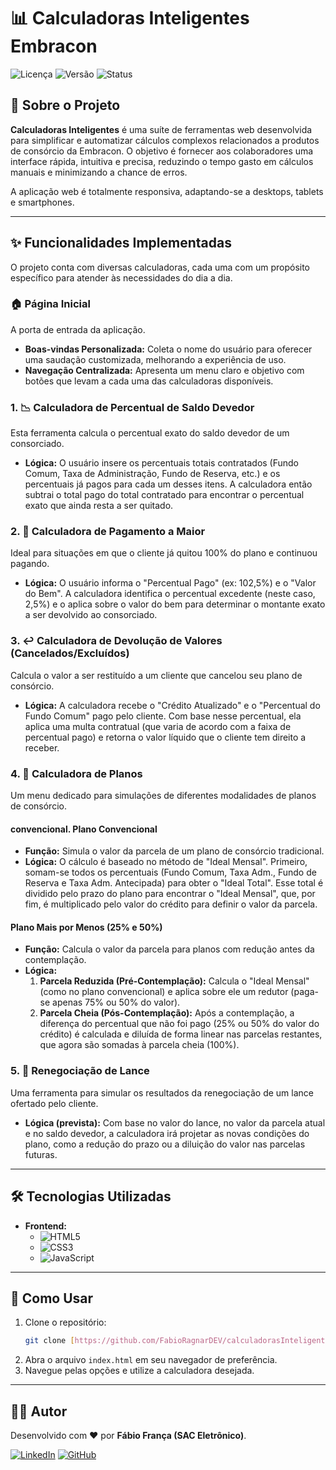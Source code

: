# 📊 Calculadoras Inteligentes Embracon

![Licença](https://img.shields.io/badge/licen%C3%A7a-MIT-blue.svg)
![Versão](https://img.shields.io/badge/vers%C3%A3o-1.0.0-brightgreen.svg)
![Status](https://img.shields.io/badge/status-Em%20Desenvolvimento-yellow.svg)

## 🎯 Sobre o Projeto

**Calculadoras Inteligentes** é uma suíte de ferramentas web desenvolvida para simplificar e automatizar cálculos complexos relacionados a produtos de consórcio da Embracon. O objetivo é fornecer aos colaboradores uma interface rápida, intuitiva e precisa, reduzindo o tempo gasto em cálculos manuais e minimizando a chance de erros.

A aplicação web é totalmente responsiva, adaptando-se a desktops, tablets e smartphones.

---

## ✨ Funcionalidades Implementadas

O projeto conta com diversas calculadoras, cada uma com um propósito específico para atender às necessidades do dia a dia.

### 🏠 Página Inicial
A porta de entrada da aplicação.
- **Boas-vindas Personalizada:** Coleta o nome do usuário para oferecer uma saudação customizada, melhorando a experiência de uso.
- **Navegação Centralizada:** Apresenta um menu claro e objetivo com botões que levam a cada uma das calculadoras disponíveis.

### 1. 📉 Calculadora de Percentual de Saldo Devedor
Esta ferramenta calcula o percentual exato do saldo devedor de um consorciado.
- **Lógica:** O usuário insere os percentuais totais contratados (Fundo Comum, Taxa de Administração, Fundo de Reserva, etc.) e os percentuais já pagos para cada um desses itens. A calculadora então subtrai o total pago do total contratado para encontrar o percentual exato que ainda resta a ser quitado.

### 2. 💸 Calculadora de Pagamento a Maior
Ideal para situações em que o cliente já quitou 100% do plano e continuou pagando.
- **Lógica:** O usuário informa o "Percentual Pago" (ex: 102,5%) e o "Valor do Bem". A calculadora identifica o percentual excedente (neste caso, 2,5%) e o aplica sobre o valor do bem para determinar o montante exato a ser devolvido ao consorciado.

### 3. ↩️ Calculadora de Devolução de Valores (Cancelados/Excluídos)
Calcula o valor a ser restituído a um cliente que cancelou seu plano de consórcio.
- **Lógica:** A calculadora recebe o "Crédito Atualizado" e o "Percentual do Fundo Comum" pago pelo cliente. Com base nesse percentual, ela aplica uma multa contratual (que varia de acordo com a faixa de percentual pago) e retorna o valor líquido que o cliente tem direito a receber.

### 4. 📝 Calculadora de Planos
Um menu dedicado para simulações de diferentes modalidades de planos de consórcio.

####    convencional. **Plano Convencional**
   - **Função:** Simula o valor da parcela de um plano de consórcio tradicional.
   - **Lógica:** O cálculo é baseado no método de "Ideal Mensal". Primeiro, somam-se todos os percentuais (Fundo Comum, Taxa Adm., Fundo de Reserva e Taxa Adm. Antecipada) para obter o "Ideal Total". Esse total é dividido pelo prazo do plano para encontrar o "Ideal Mensal", que, por fim, é multiplicado pelo valor do crédito para definir o valor da parcela.

####   **Plano Mais por Menos (25% e 50%)**
   - **Função:** Calcula o valor da parcela para planos com redução antes da contemplação.
   - **Lógica:**
     1.  **Parcela Reduzida (Pré-Contemplação):** Calcula o "Ideal Mensal" (como no plano convencional) e aplica sobre ele um redutor (paga-se apenas 75% ou 50% do valor).
     2.  **Parcela Cheia (Pós-Contemplação):** Após a contemplação, a diferença do percentual que não foi pago (25% ou 50% do valor do crédito) é calculada e diluída de forma linear nas parcelas restantes, que agora são somadas à parcela cheia (100%).

### 5. 🔄 Renegociação de Lance
Uma ferramenta para simular os resultados da renegociação de um lance ofertado pelo cliente.
- **Lógica (prevista):** Com base no valor do lance, no valor da parcela atual e no saldo devedor, a calculadora irá projetar as novas condições do plano, como a redução do prazo ou a diluição do valor nas parcelas futuras.

---

## 🛠️ Tecnologias Utilizadas

- **Frontend:**
  - ![HTML5](https://img.shields.io/badge/HTML-5-E34F26?style=for-the-badge&logo=html5&logoColor=white)
  - ![CSS3](https://img.shields.io/badge/CSS-3-1572B6?style=for-the-badge&logo=css3&logoColor=white)
  - ![JavaScript](https://img.shields.io/badge/JavaScript-ES6-F7DF1E?style=for-the-badge&logo=javascript&logoColor=black)

---

## 🚀 Como Usar

1.  Clone o repositório:
    ```bash
    git clone [https://github.com/FabioRagnarDEV/calculadorasInteligentes.git](https://github.com/FabioRagnarDEV/calculadorasInteligentes.git)
    ```
2.  Abra o arquivo `index.html` em seu navegador de preferência.
3.  Navegue pelas opções e utilize a calculadora desejada.

---

## 👨‍💻 Autor

Desenvolvido com ❤️ por **Fábio França (SAC Eletrônico)**.

[![LinkedIn](https://img.shields.io/badge/LinkedIn-FabioFranca-0077B5?style=for-the-badge&logo=linkedin&logoColor=white)]([https://www.linkedin.com/in/seu-linkedin/](https://www.linkedin.com/in/fabio-fran%C3%A7a-9a332131b/))
[![GitHub](https://img.shields.io/badge/GitHub-FabioRagnarDEV-181717?style=for-the-badge&logo=github&logoColor=white)](https://github.com/FabioRagnarDEV)
